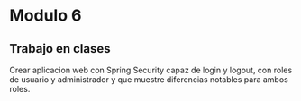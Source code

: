# Modulo 6
## Trabajo en clases
Crear aplicacion web con Spring Security capaz de login y logout, con roles de usuario y administrador y que muestre diferencias notables para ambos roles.